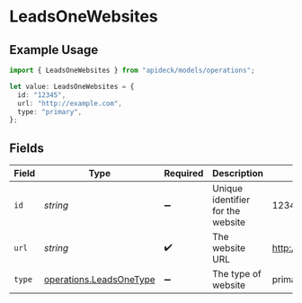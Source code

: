 # LeadsOneWebsites

## Example Usage

```typescript
import { LeadsOneWebsites } from "apideck/models/operations";

let value: LeadsOneWebsites = {
  id: "12345",
  url: "http://example.com",
  type: "primary",
};
```

## Fields

| Field                                                              | Type                                                               | Required                                                           | Description                                                        | Example                                                            |
| ------------------------------------------------------------------ | ------------------------------------------------------------------ | ------------------------------------------------------------------ | ------------------------------------------------------------------ | ------------------------------------------------------------------ |
| `id`                                                               | *string*                                                           | :heavy_minus_sign:                                                 | Unique identifier for the website                                  | 12345                                                              |
| `url`                                                              | *string*                                                           | :heavy_check_mark:                                                 | The website URL                                                    | http://example.com                                                 |
| `type`                                                             | [operations.LeadsOneType](../../models/operations/leadsonetype.md) | :heavy_minus_sign:                                                 | The type of website                                                | primary                                                            |